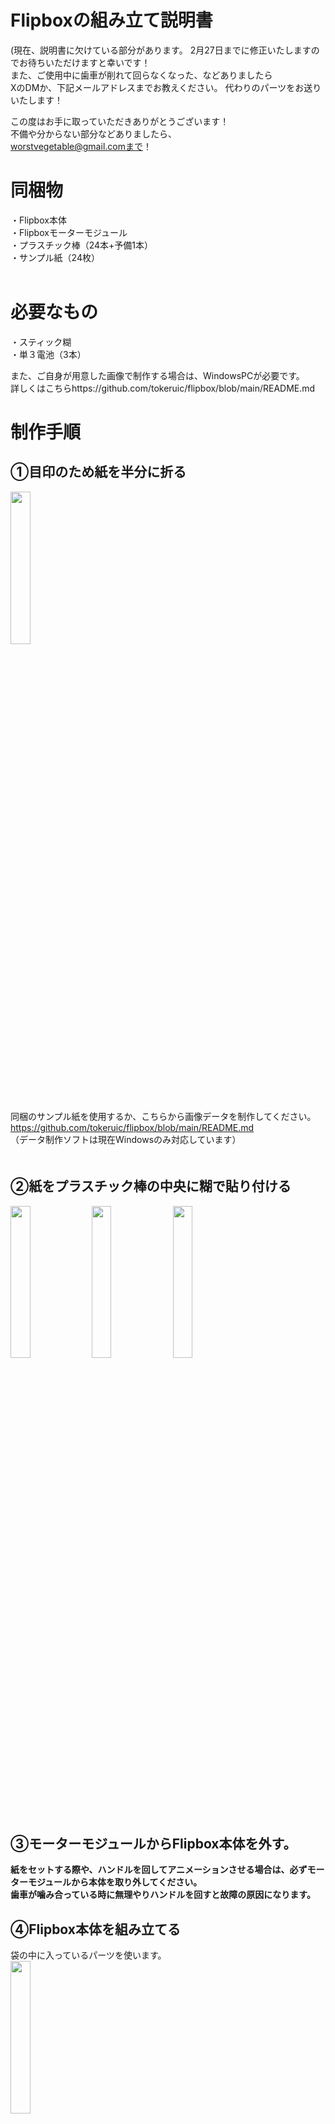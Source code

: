 # Flipboxの組み立て説明書

(現在、説明書に欠けている部分があります。
2月27日までに修正いたしますのでお待ちいただけますと幸いです！  
また、ご使用中に歯車が削れて回らなくなった、などありましたら  
XのDMか、下記メールアドレスまでお教えください。
代わりのパーツをお送りいたします！

この度はお手に取っていただきありがとうございます！  
不備や分からない部分などありましたら、  
worstvegetable@gmail.comまで！  


# 同梱物
・Flipbox本体  
・Flipboxモーターモジュール  
・プラスチック棒（24本+予備1本）  
・サンプル紙（24枚）  
 
# 必要なもの
・スティック糊  
・単３電池（3本）  
  
また、ご自身が用意した画像で制作する場合は、WindowsPCが必要です。  
詳しくはこちらhttps://github.com/tokeruic/flipbox/blob/main/README.md
# 制作手順
## ①目印のため紙を半分に折る
<img src="https://github.com/tokeruic/flipbox/assets/69045494/6729ad83-189a-4172-9e4c-1a02d7889d3c" width="25%">  
  
同梱のサンプル紙を使用するか、こちらから画像データを制作してください。  
https://github.com/tokeruic/flipbox/blob/main/README.md  
（データ制作ソフトは現在Windowsのみ対応しています）  
　　
## ②紙をプラスチック棒の中央に糊で貼り付ける

<img src="https://github.com/tokeruic/flipbox/assets/69045494/ffd60fe7-9c86-41c5-93db-369a9e6b53e6" width="25%">

<img src="https://github.com/tokeruic/flipbox/assets/69045494/c366392b-51b8-4ca2-aea1-01763fe28c7e" width="25%">

<img src="https://github.com/tokeruic/flipbox/assets/69045494/a6512fb5-0b72-41e6-bea2-651e3423e4b9" width="25%">

## ③モーターモジュールからFlipbox本体を外す。
**紙をセットする際や、ハンドルを回してアニメーションさせる場合は、必ずモーターモジュールから本体を取り外してください。**  
**歯車が噛み合っている時に無理やりハンドルを回すと故障の原因になります。**  


## ④Flipbox本体を組み立てる  
袋の中に入っているパーツを使います。  
<img src="https://github.com/tokeruic/flipbox/assets/69045494/abc07563-a564-4ba3-9636-41ec30b71c9d" width="25%">  
  
ハンドルを本体にセットし、輪っかを２つとも通します。  
**このとき、必ず写真の親指の位置を押すようにしてください。  ハンドルに力がかかりすぎると折れる可能性があります。**  
<img src="https://github.com/tokeruic/flipbox/assets/69045494/ce23fb1e-7d9a-4999-9cea-f9aa9b8b0ea8" width="25%">  
下記写真のように、輪っかを両端に寄せます。  
<img src="https://github.com/tokeruic/flipbox/assets/69045494/70aa79b3-bf90-463b-9797-5217646529ee" width="25%">   

<img src="https://github.com/tokeruic/flipbox/assets/69045494/0345f506-a70c-4db9-be43-e1a82b1d2e1d" width="25%">   

## ⑤紙をセットする。
  
セット方法の動画はコチラ  
https://www.youtube.com/watch?v=T0SDO_XomPg
   
## ⑥紙をセットしたFlipbox本体をモーターモジュールにセットする。
動画はコチラ  
https://www.youtube.com/watch?v=n_5_KTsYoL4

接続用の部品の根本（動画参照）を指で押しながらグッと押し込みます。  
  
## ⑦単３電池を入れる。
プラス・マイナスにお気をつけください。バネがある方がマイナスです。  
## ⑧ノブを回すと装置が始動します！
動き出したらノブを逆側にまわして速度を調整してください
